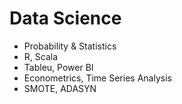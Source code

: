 # Data Science

- Probability & Statistics
- R, Scala
- Tableu, Power BI
- Econometrics, Time Series Analysis
- SMOTE, ADASYN